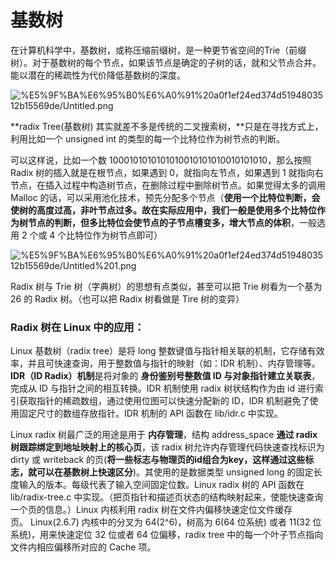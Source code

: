 # 基数树

在计算机科学中，基数树，或称压缩前缀树，是一种更节省空间的Trie（前缀树）。对于基数树的每个节点，如果该节点是确定的子树的话，就和父节点合并。能以潜在的稀疏性为代价降低基数树的深度。

![%E5%9F%BA%E6%95%B0%E6%A0%91%20a0f1ef24ed374d5194803512b15569de/Untitled.png](%E5%9F%BA%E6%95%B0%E6%A0%91%20a0f1ef24ed374d5194803512b15569de/Untitled.png)

**radix Tree(基数树) 其实就差不多是传统的二叉搜索树，**只是在寻找方式上，利用比如一个 unsigned int 的类型的每一个比特位作为树节点的判断。

可以这样说，比如一个数 1000101010101010010101010010101010，那么按照 Radix 树的插入就是在根节点，如果遇到 0，就指向左节点，如果遇到 1 就指向右节点，在插入过程中构造树节点，在删除过程中删除树节点。如果觉得太多的调用 Malloc 的话，可以采用池化技术，预先分配多个节点（**使用一个比特位判断，会使树的高度过高，非叶节点过多。故在实际应用中，我们一般是使用多个比特位作为树节点的判断，但多比特位会使节点的子节点槽变多，增大节点的体积**，一般选用 2 个或 4 个比特位作为树节点即可）

![%E5%9F%BA%E6%95%B0%E6%A0%91%20a0f1ef24ed374d5194803512b15569de/Untitled%201.png](%E5%9F%BA%E6%95%B0%E6%A0%91%20a0f1ef24ed374d5194803512b15569de/Untitled%201.png)

Radix 树与 Trie 树（字典树）的思想有点类似，甚至可以把 Trie 树看为一个基为 26 的 Radix 树。（也可以把 Radix 树看做是 Tire 树的变异）

### Radix 树在 Linux 中的应用：

Linux 基数树（radix tree）是将 long 整数键值与指针相关联的机制，它存储有效率，并且可快速查询，用于整数值与指针的映射（如：IDR 机制）、内存管理等。**IDR（ID Radix）机制**是将对象的 **身份鉴别号整数值 ID 与对象指针建立关联表**，完成从 ID 与指针之间的相互转换。IDR 机制使用 radix 树状结构作为由 id 进行索引获取指针的稀疏数组，通过使用位图可以快速分配新的 ID，IDR 机制避免了使用固定尺寸的数组存放指针。IDR 机制的 API 函数在 lib/idr.c 中实现。

Linux radix 树最广泛的用途是用于 **内存管理**，结构 address_space **通过 radix 树跟踪绑定到地址映射上的核心页**，该 radix 树允许内存管理代码快速查找标识为 dirty 或 writeback 的页(**将一些标志与物理页的id组合为key，这样通过这些标志，就可以在基数树上快速区分**)。其使用的是数据类型 unsigned long 的固定长度输入的版本。每级代表了输入空间固定位数。Linux radix 树的 API 函数在 lib/radix-tree.c 中实现。（把页指针和描述页状态的结构映射起来，使能快速查询一个页的信息。）Linux 内核利用 radix 树在文件内偏移快速定位文件缓存页。 Linux(2.6.7) 内核中的分叉为 64(2^6)，树高为 6(64 位系统) 或者 11(32 位系统)，用来快速定位 32 位或者 64 位偏移，radix tree 中的每一个叶子节点指向文件内相应偏移所对应的 Cache 项。